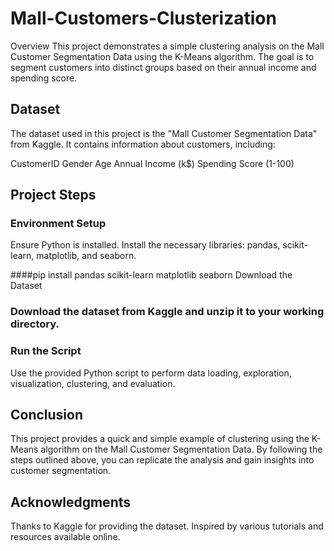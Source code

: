 # Mall-Customers-Clusterization
Overview
This project demonstrates a simple clustering analysis on the Mall Customer Segmentation Data using the K-Means algorithm. The goal is to segment customers into distinct groups based on their annual income and spending score.

## Dataset
The dataset used in this project is the "Mall Customer Segmentation Data" from Kaggle. It contains information about customers, including:

CustomerID
Gender
Age
Annual Income (k$)
Spending Score (1-100)

## Project Steps
### Environment Setup

Ensure Python is installed.
Install the necessary libraries: pandas, scikit-learn, matplotlib, and seaborn.


####pip install pandas scikit-learn matplotlib seaborn
Download the Dataset

### Download the dataset from Kaggle and unzip it to your working directory.
### Run the Script

Use the provided Python script to perform data loading, exploration, visualization, clustering, and evaluation.

## Conclusion
This project provides a quick and simple example of clustering using the K-Means algorithm on the Mall Customer Segmentation Data. By following the steps outlined above, you can replicate the analysis and gain insights into customer segmentation.

## Acknowledgments
Thanks to Kaggle for providing the dataset.
Inspired by various tutorials and resources available online.
